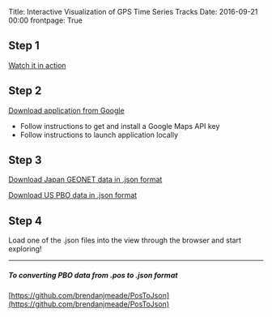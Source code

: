 Title: Interactive Visualization of GPS Time Series Tracks
Date: 2016-09-21 00:00
frontpage: True

## Step 1
[Watch it in action](http://earthquake.rc.fas.harvard.edu/TrackViewerAnimation1080p.mov)

## Step 2
[Download application from Google](https://geovelo.googlesource.com/geovelo/+/master)
* Follow instructions to get and install a Google Maps API key
* Follow instructions to launch application locally

## Step 3
[Download Japan GEONET data in .json format](http://earthquake.rc.fas.harvard.edu/GeonetTimeSeries.json)

[Download US PBO data in .json format](http://earthquake.rc.fas.harvard.edu/PboTimeSeries.json)

## Step 4
Load one of the .json files into the view through the browser and start exploring!


---
##### To converting PBO data from .pos to .json format
[https://github.com/brendanjmeade/PosToJson](https://github.com/brendanjmeade/PosToJson)
